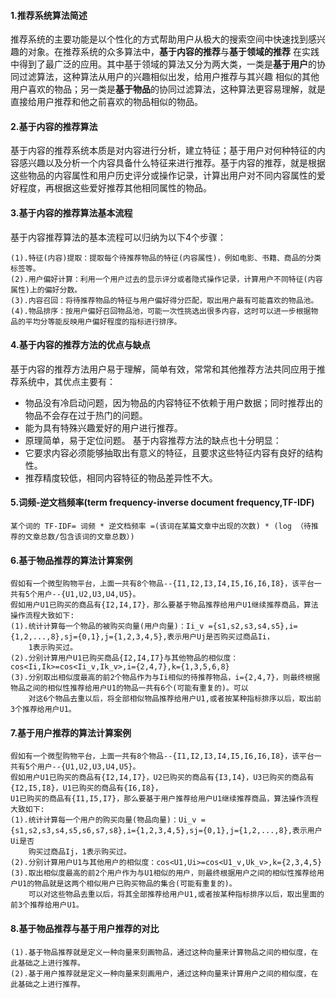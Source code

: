#### 1.推荐系统算法简述
推荐系统的主要功能是以个性化的方式帮助用户从极大的搜索空间中快速找到感兴趣的对象。在推荐系统的众多算法中，**基于内容的推荐**与**基于领域的推荐**
在实践中得到了最广泛的应用。其中基于领域的算法又分为两大类，一类是**基于用户**的协同过滤算法，这种算法从用户的兴趣相似出发，给用户推荐与其兴趣
相似的其他用户喜欢的物品；另一类是**基于物品**的协同过滤算法，这种算法更容易理解，就是直接给用户推荐和他之前喜欢的物品相似的物品。

#### 2.基于内容的推荐算法
基于内容的推荐系统本质是对内容进行分析，建立特征；基于用户对何种特征的内容感兴趣以及分析一个内容具备什么特征来进行推荐。基于内容的推荐，就是根据
这些物品的内容属性和用户历史评分或操作记录，计算出用户对不同内容属性的爱好程度，再根据这些爱好推荐其他相同属性的物品。

#### 3.基于内容的推荐算法基本流程
基于内容推荐算法的基本流程可以归纳为以下4个步骤：
```
(1).特征(内容)提取：提取每个待推荐物品的特征(内容属性)，例如电影、书籍、商品的分类标签等。
(2).用户偏好计算：利用一个用户过去的显示评分或者隐式操作记录，计算用户不同特征(内容属性)上的偏好分数。
(3).内容召回：将待推荐物品的特征与用户偏好得分匹配，取出用户最有可能喜欢的物品池。
(4).物品排序：按用户偏好召回物品池，可能一次性挑选出很多内容，这时可以进一步根据物品的平均分等能反映用户偏好程度的指标进行排序。
```

#### 4.基于内容的推荐方法的优点与缺点
基于内容的推荐方法用户易于理解，简单有效，常常和其他推荐方法共同应用于推荐系统中，其优点主要有：
* 物品没有冷启动问题，因为物品的内容特征不依赖于用户数据；同时推荐出的物品不会存在过于热门的问题。
* 能为具有特殊兴趣爱好的用户进行推荐。
* 原理简单，易于定位问题。
基于内容推荐方法的缺点也十分明显：
* 它要求内容必须能够抽取出有意义的特征，且要求这些特征内容有良好的结构性。
* 推荐精度较低，相同内容特征的物品差异性不大。

#### 5.词频-逆文档频率(term frequency-inverse document frequency,TF-IDF)
```
某个词的 TF-IDF= 词频 * 逆文档频率 =(该词在某篇文章中出现的次数) * (log （待推荐的文章总数/包含该词的文章总数）)
```

#### 6.基于物品推荐的算法计算案例
```
假如有一个微型购物平台，上面一共有8个物品--{I1,I2,I3,I4,I5,I6,I6,I8}，该平台一共有5个用户--{U1,U2,U3,U4,U5}。
假如用户U1已购买的商品有{I2,I4,I7}，那么要基于物品推荐给用户U1继续推荐商品，算法操作流程大致如下:
(1).统计计算每一个物品的被购买向量(用户向量)：Ii_v ={s1,s2,s3,s4,s5},i={1,2,...,8},sj={0,1},j={1,2,3,4,5},表示用户Uj是否购买过商品Ii，
    1表示购买过。
(2).分别计算用户U1已购买商品{I2,I4,I7}与其他物品的相似度：cos<Ii,Ik>=cos<Ii_v,Ik_v>,i={2,4,7},k={1,3,5,6,8}
(3).分别取出相似度最高的前2个物品作为与Ii相似的待推荐物品，i={2,4,7}，则最终根据物品之间的相似性推荐给用户U1的物品一共有6个(可能有重复的)。可以
    对这6个物品去重以后，将全部相似物品推荐给用户U1,或者按某种指标排序以后，取出前3个推荐给用户U1。
```

#### 7.基于用户推荐的算法计算案例
```
假如有一个微型购物平台，上面一共有8个物品--{I1,I2,I3,I4,I5,I6,I6,I8}，该平台一共有5个用户--{U1,U2,U3,U4,U5}。
假如用户U1已购买的商品有{I2,I4,I7}，U2已购买的商品有{I3,I4}，U3已购买的商品有{I2,I5,I8}，U1已购买的商品有{I6,I8}，
U1已购买的商品有{I1,I5,I7}，那么要基于用户推荐给用户U1继续推荐商品，算法操作流程大致如下:
(1).统计计算每一个用户的购买向量(物品向量)：Ui_v ={s1,s2,s3,s4,s5,s6,s7,s8},i={1,2,3,4,5},sj={0,1},j={1,2,...,8},表示用户Ui是否
    购买过商品Ij，1表示购买过。
(2).分别计算用户U1与其他用户的相似度：cos<U1,Ui>=cos<U1_v,Uk_v>,k={2,3,4,5}
(3).取出相似度最高的前2个用户作为与U1相似的用户，则最终根据用户之间的相似性推荐给用户U1的物品就是这两个相似用户已购买物品的集合(可能有重复的)。
    可以对这些物品去重以后，将其全部推荐给用户U1,或者按某种指标排序以后，取出里面的前3个推荐给用户U1。
```

#### 8.基于物品推荐与基于用户推荐的对比
```
(1).基于物品推荐就是定义一种向量来刻画物品，通过这种向量来计算物品之间的相似度，在此基础之上进行推荐。
(2).基于用户推荐就是定义一种向量来刻画用户，通过这种向量来计算用户之间的相似度，在此基础之上进行推荐。
```







